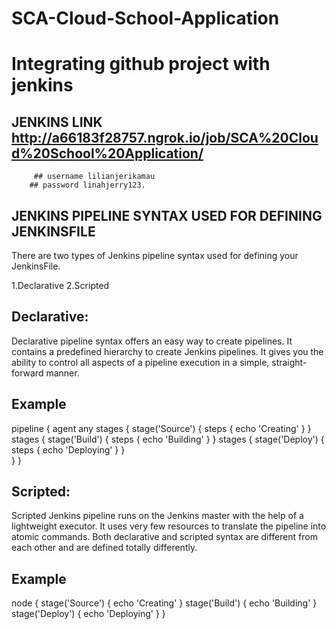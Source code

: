 # SCA-Cloud-School-Application
# Integrating github project with jenkins



## JENKINS LINK http://a66183f28757.ngrok.io/job/SCA%20Cloud%20School%20Application/
         ## username lilianjerikamau
        ## password linahjerry123.
        
        
        
## JENKINS PIPELINE SYNTAX USED FOR DEFINING JENKINSFILE
There are two types of Jenkins pipeline syntax used for defining your JenkinsFile.

1.Declarative
2.Scripted

## Declarative:

Declarative pipeline syntax offers an easy way to create pipelines. It contains a predefined hierarchy to create Jenkins pipelines. It gives you the ability to control all aspects of a pipeline execution in a simple, straight-forward manner.

## Example


pipeline {
    agent any
    stages {
        stage('Source') {
            steps { 
                echo 'Creating'
            }
        }
     stages {
        stage('Build') {
            steps { 
                echo 'Building'
            }
        }
      stages {
        stage('Deploy') {
            steps { 
                echo 'Deploying'
            }
        }   
    }
}

## Scripted:

Scripted Jenkins pipeline runs on the Jenkins master with the help of a lightweight executor. It uses very few resources to translate the pipeline into atomic commands. Both declarative and scripted syntax are different from each other and are defined totally differently.


 ## Example  
     
   node {
    stage('Source')
    {
        echo 'Creating'
    }
      stage('Build')
    {
        echo 'Building'
    }
      stage('Deploy')
    {
        echo 'Deploying'
    }
       }
       
